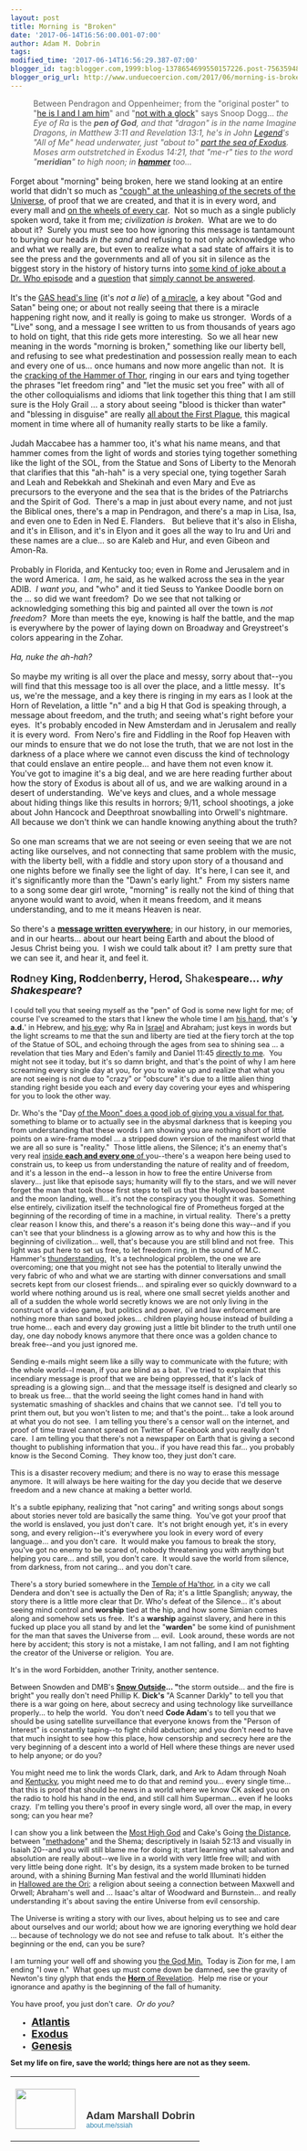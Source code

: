 ```yaml
---
layout: post
title: Morning is "Broken"
date: '2017-06-14T16:56:00.001-07:00'
author: Adam M. Dobrin
tags: 
modified_time: '2017-06-14T16:56:29.387-07:00'
blogger_id: tag:blogger.com,1999:blog-1378654699550157226.post-7563594881406177218
blogger_orig_url: http://www.unduecoercion.com/2017/06/morning-is-broken.html
---
```


<div dir="ltr"><blockquote style="margin:0px 0px 0px 40px;border:none;padding:0px"><div class="gmail_quote"><div dir="ltr"><div>Between Pendragon and Oppenheimer; from the &quot;original poster&quot; to &quot;<a href="https://www.youtube.com/watch?v=-hIjgofcuWU&amp;index=2&amp;list=PLgYKDBgxsoMNvBS6k4NffQQnobyUqXuMh">he is I and I am him</a>&quot; and &quot;<a href="http://www.unduecoercion.com/2017/06/glock-i-mean-good-luck.html">not with a glock</a>&quot; says Snoop Dogg... <i>the Eye of Ra</i> is the <i><b>pen of God</b>, and that &quot;dragon&quot; is in the name Imagine Dragons, in Matthew 3:11 and Revelation 13:1, he&#39;s in John <a href="http://legend.lamc.la/">Legend</a>&#39;s &quot;All of Me&quot; head underwater, just &quot;about to</i><i>&quot;</i><i> <a href="http://ofome.ga">part the sea of Exodus</a>.  Moses arm outstretched in Exodus 14:21, that &quot;me-r&quot; ties to the word &quot;<b>meridian</b>&quot; to high noon; in <b><a href="http://www.unduecoercion.com/2017/06/hammer.html">hammer</a></b> too...  </i></div></div></div></blockquote><div class="gmail_quote"><div dir="ltr"><div><i><br></i></div></div><div dir="ltr">Forget about &quot;morning&quot; being broken, here we stand looking at an entire world that didn&#39;t so much as <a href="http://compass.lamc.la">&quot;cough&quot; at the unleashing of the secrets of the Universe</a>, of proof that we are created, and that it is in every word, and every mall and <a href="http://m.lamc.la/MICHELIN.html">on the wheels of every car</a>.  Not so much as a single publicly spoken word, take it from me; <i>civilization is broken</i>.  What are we to do about it?  Surely you must see too how ignoring this message is tantamount to burying our heads <i>in the sand</i> and refusing to not only acknowledge who and what we really are, but even to realize what a sad state of affairs it is to see the press and the governments and all of you sit in silence as the biggest story in the history of history turns into <a href="https://www.youtube.com/watch?v=EQZLVwwY2WE">some kind of joke about a Dr. Who episode</a> and a <a href="http://whoah.lamc.la">question</a> that <a href="http://m.lamc.la/JERUSALEM.html">simply cannot be answered</a>. <div><br></div><div>It&#39;s the <a href="https://www.youtube.com/watch?v=gaoqyaoNgX4">GAS head&#39;s line</a> (it&#39;s <i>not a lie</i>) of <a href="http://ironclad.lamc.la">a miracle</a>, a key about &quot;God and Satan&quot; being one; or about not really seeing that there is a miracle happening right now, and it really is going to make us stronger.  Words of a &quot;Live&quot; song, and a message I see written to us from thousands of years ago to hold on tight, that this ride gets more interesting.  So we all hear new meaning in the words &quot;morning is broken,&quot; something like our liberty bell, and refusing to see what predestination and possession really mean to each and every one of us... once humans and now more angelic than not.  It is the <a href="http://m.lamc.la/THUNDERSTAND.html">cracking of the Hammer of Thor</a>, ringing in our ears and tying together the phrases &quot;let freedom ring&quot; and &quot;let the music set you free&quot; with all of the other colloquialisms and idioms that link together this thing that I am still sure is the Holy Grail ... a story about seeing &quot;blood is thicker than water&quot; and &quot;blessing in disguise&quot; are really <a href="http://sangrael.lamc.la">all about the First Plague</a>, this magical moment in time where all of humanity really starts to be like a family.</div><div><br></div><div>Judah Maccabee has a hammer too, it&#39;s what his name means, and that hammer comes from the light of words and stories tying together something like the light of the SOL, from the Statue and Sons of Liberty to the Menorah that clarifies that this &quot;ah-hah&quot; is a very special one, tying together Sarah and Leah and Rebekkah and Shekinah and even Mary and Eve as precursors to the everyone and the sea that is the brides of the Patriarchs and the Spirit of God.  There&#39;s a map in just about every name, and not just the Biblical ones, there&#39;s a map in Pendragon, and there&#39;s a map in Lisa, Isa, and even one to Eden in Ned E. Flanders.   But believe that it&#39;s also in Elisha, and it&#39;s in Ellison, and it&#39;s in Elyon and it goes all the way to Iru and Uri and these names are a clue... so are Kaleb and Hur, and even Gibeon and Amon-Ra.  </div><div><br></div><div>Probably in Florida, and Kentucky too; even in Rome and Jerusalem and in the word America.  I <i>am</i>, he said, as he walked across the sea in the year ADIB.  <i>I want you</i>, and &quot;who&quot; and it tied Seuss to Yankee Doodle born on the ... so did we want freedom?  Do we see that not talking or acknowledging something this big and painted all over the town is <i>not freedom?</i>  More than meets the eye, knowing is half the battle, and the map is everywhere by the power of laying down on Broadway and Greystreet&#39;s colors appearing in the Zohar. </div><div><br></div><div><i>Ha, nuke the ah-hah?</i></div><div><i><br></i></div><div>So maybe my writing is all over the place and messy, sorry about that--you will find that this message too is all over the place, and a little messy.  It&#39;s us, we&#39;re the message, and a key there is ringing in my ears as I look at the Horn of Revelation, a little &quot;n&quot; and a big H that God is speaking through, a message about freedom, and the truth; and seeing what&#39;s right before your eyes.  It&#39;s probably encoded in New Amsterdam and in Jerusalem and really it is every word.  From Nero&#39;s fire and Fiddling in the Roof fop Heaven with our minds to ensure that we do not lose the truth, that we are not lost in the darkness of a place where we cannot even discuss the kind of technology that could enslave an entire people... and have them not even know it.  You&#39;ve got to imagine it&#39;s a big deal, and we are here reading further about how the story of Exodus is about all of us, and we are walking around in a desert of understanding.  We&#39;ve keys and clues, and a whole message about hiding things like this results in horrors; 9/11, school shootings, a joke about John Hancock and Deepthroat snowballing into Orwell&#39;s nightmare.  All because we don&#39;t think we can handle knowing anything about the truth?</div><div><br></div><div>So one man screams that we are not seeing or even seeing that we are not acting like ourselves, and not connecting that same problem with the music, with the liberty bell, with a fiddle and story upon story of a thousand and one nights before we finally see the light of day.  It&#39;s here, I can see it, and it&#39;s significantly more than the &quot;Dawn&#39;s early light.&quot;  From my sisters name to a song some dear girl wrote, &quot;morning&quot; is really not the kind of thing that anyone would want to avoid, when it means freedom, and it means understanding, and to me it means Heaven is near.</div><div><br></div><div>So there&#39;s a <a href="http://ofome.ga"><b>message written everywhere</b></a>; in our history, in our memories, and in our hearts... about our heart being Earth and about the blood of Jesus Christ being you.  I wish we could talk about it?  I am pretty sure that we can see it, and hear it, and feel it.</div><div><br></div><div><font size="4"><b>Rod</b>ne<b>y King, Rod</b>den<b>berry, </b>He<b>rod, </b>Shake<b>speare... </b><i style="font-weight:bold">why Shakespeare</i><b>?</b></font></div><div><br></div><div><div style="font-size:12.8px">I could tell you that seeing myself as the &quot;pen&quot; of God is some new light for me; of course I&#39;ve screamed to the stars that I knew the whole time I am <a href="http://meetdaeyeora.fromthemachine.org/x/c?c=823572&amp;l=f3b98f8c-9b05-4be9-93ee-f241e182eec3&amp;r=f202319d-27ed-4b8c-aebe-35e914e800a5" target="_blank">his hand</a>, that&#39;s &#39;<b>y a.d.</b>&#39; in Hebrew, and <a href="http://meetdaeyeora.fromthemachine.org/x/c?c=823572&amp;l=1a97660a-0a98-48c3-972f-0111ba4b6c96&amp;r=f202319d-27ed-4b8c-aebe-35e914e800a5" target="_blank">his eye</a>; why Ra in <a href="http://meetdaeyeora.fromthemachine.org/x/c?c=823572&amp;l=08b29622-1a3f-478b-a076-4685fe2cd68d&amp;r=f202319d-27ed-4b8c-aebe-35e914e800a5" target="_blank">Israel</a> and Abraham; just keys in words but the light screams to me that the sun and liberty are tied at the fiery torch at the top of the Statue of SOL, and echoing through the ages from sea to shining sea ... a revelation that ties Mary and Eden&#39;s family and Daniel 11:45 <a href="http://meetdaeyeora.fromthemachine.org/x/c?c=823572&amp;l=f9b88ae9-728f-41a3-a867-9c29dc3b89d1&amp;r=f202319d-27ed-4b8c-aebe-35e914e800a5" target="_blank">directly to me</a>.  You might not see it today, but it&#39;s so damn bright, and that&#39;s the point of why I am here screaming every single day at you, for you to wake up and realize that what you are not seeing is not due to &quot;crazy&quot; or &quot;obscure&quot; it&#39;s due to a little alien thing standing right beside you each and every day covering your eyes and whispering for you to look the other way.  </div><div style="font-size:12.8px"><br></div><div style="font-size:12.8px">Dr. Who&#39;s the &quot;Day <a href="http://meetdaeyeora.fromthemachine.org/x/c?c=823572&amp;l=44b9c9d5-35bf-4d39-bbb2-46876bdf04da&amp;r=f202319d-27ed-4b8c-aebe-35e914e800a5" target="_blank">of the Moon&quot; does a good job of giving you a visual for that</a>, something to blame or to actually see in the abysmal darkness that is keeping you from understanding that these words I am showing you are nothing short of little points on a wire-frame model ... a stripped down version of the manifest world that we are all so sure is &quot;reality.&quot;  Those little aliens, the Silence; it&#39;s an enemy that&#39;s very real <a href="http://meetdaeyeora.fromthemachine.org/x/c?c=823572&amp;l=42f9d9dd-817e-41d0-8b16-e799ccf48fa5&amp;r=f202319d-27ed-4b8c-aebe-35e914e800a5" target="_blank">inside <b>each and every one</b> of </a>you--there&#39;s a weapon here being used to constrain us, to keep us from understanding the nature of reality and of freedom, and it&#39;s a lesson in the end--a lesson in how to free the entire Universe from slavery... just like that episode says; humanity will fly to the stars, and we will never forget the man that took those first steps to tell us that the Hollywood basement and the moon landing, well... it&#39;s not the conspiracy you thought it was.  Something else entirely, civilization itself the technological fire of Prometheus forged at the beginning of the recording of time in a machine, in virtual reality.  There&#39;s a pretty clear reason I know this, and there&#39;s a reason it&#39;s being done this way--and if you can&#39;t see that your blindness is a glowing arrow as to why and how this is the beginning of civilization... well, that&#39;s because you are still blind and not free.  This light was put here to set us free, to let freedom ring, in the sound of M.C. Hammer&#39;s <a href="http://meetdaeyeora.fromthemachine.org/x/c?c=823572&amp;l=5f805f9a-bcab-41a4-ac26-8747d9e269ee&amp;r=f202319d-27ed-4b8c-aebe-35e914e800a5" target="_blank">thunderstanding.</a>  It&#39;s a technological problem, the one we are overcoming; one that you might not see has the potential to literally unwind the very fabric of who and what we are starting with dinner conversations and small secrets kept from our closest friends... and spiraling ever so quickly downward to a world where nothing around us is real, where one small secret yields another and all of a sudden the whole world secretly knows we are not only living in the construct of a video game, but politics and power, oil and law enforcement are nothing more than sand boxed jokes... children playing house instead of building a true home... each and every day growing just a little bit blinder to the truth until one day, one day nobody knows anymore that there once was a golden chance to break free--and you just ignored me.</div><div style="font-size:12.8px"><br></div><div style="font-size:12.8px">Sending e-mails might seem like a silly way to communicate with the future; with the whole world--I mean, if you are blind as a bat.  I&#39;ve tried to explain that this incendiary message is proof that we are being oppressed, that it&#39;s lack of spreading is a glowing sign... and that the message itself is designed and clearly so to break us free... that the world seeing the light comes hand in hand with systematic smashing of shackles and chains that we cannot see.  I&#39;d tell you to print them out, but you won&#39;t listen to me; and that&#39;s the point... take a look around at what you do not see.  I am telling you there&#39;s a censor wall on the internet, and proof of time travel cannot spread on Twitter of Facebook and you really don&#39;t care.  I am telling you that there&#39;s not a newspaper on Earth that is giving a second thought to publishing information that you.. if you have read this far... you probably know is the Second Coming.  They know too, they just don&#39;t care.  </div><div style="font-size:12.8px"><br></div><div style="font-size:12.8px">This is a disaster recovery medium; and there is no way to erase this message anymore.  It will always be here waiting for the day you decide that we deserve freedom and a new chance at making a better world.</div><div style="font-size:12.8px"><br></div><div style="font-size:12.8px">It&#39;s a subtle epiphany, realizing that &quot;not caring&quot; and writing songs about songs about stories never told are basically the same thing.  You&#39;ve got your proof that the world is enslaved, you just don&#39;t care.  It&#39;s not bright enough yet, it&#39;s in every song, and every religion--it&#39;s everywhere you look in every word of every language... and you don&#39;t care.  It would make you famous to break the story, you&#39;ve got no enemy to be scared of, nobody threatening you with anything but helping you care... and still, you don&#39;t care.  It would save the world from silence, from darkness, from not caring... and you don&#39;t care.</div><div style="font-size:12.8px"><br></div><div style="font-size:12.8px">There&#39;s a story buried somewhere in the <a href="http://meetdaeyeora.fromthemachine.org/x/c?c=823572&amp;l=c911440f-22d0-4102-9ffd-11dbc07f1acb&amp;r=f202319d-27ed-4b8c-aebe-35e914e800a5" target="_blank">Temple of Ha&#39;thor</a>, in a city we call Dendera and don&#39;t see is actually the Den of Ra; it&#39;s a little Spanglish; anyway, the story there is a little more clear that Dr. Who&#39;s defeat of the Silence... it&#39;s about seeing mind control and <b>worship</b> tied at the hip, and how some Simian comes along and somehow sets us free.  It&#39;s a <b>warship</b> against slavery, and here in this fucked up place you all stand by and let the &quot;<b>warden</b>&quot; be some kind of punishment for the man that saves the Universe from ... evil.  Look around, these words are not here by accident; this story is not a mistake, I am not falling, and I am not fighting the creator of the Universe or religion.  You are.</div><div style="font-size:12.8px"><br></div><div style="font-size:12.8px">It&#39;s in the word Forbidden, another Trinity, another sentence.  </div><div style="font-size:12.8px"><br></div><div style="font-size:12.8px">Between Snowden and DMB&#39;s <b><a href="http://meetdaeyeora.fromthemachine.org/x/c?c=823572&amp;l=1e789a26-91bb-4656-972a-4de516464969&amp;r=f202319d-27ed-4b8c-aebe-35e914e800a5" target="_blank">Snow Outside</a>... &quot;</b>the storm outside... and the fire is bright&quot; you really don&#39;t need Phillip K. <b>Dick&#39;s</b> &quot;A Scanner Darkly&quot; to tell you that there is a war going on here, about secrecy and using technology like surveillance properly... to help the world.  You don&#39;t need <b>Code Adam</b>&#39;s to tell you that we should be using satellite surveillance that everyone knows from the &quot;Person of Interest&quot; is constantly taping--to fight child abduction; and you don&#39;t need to have that much insight to see how this place, how censorship and secrecy here are the very beginning of a descent into a world of Hell where these things are never used to help anyone; or do you?</div><div style="font-size:12.8px"><br></div><div style="font-size:12.8px">You might need me to link the words Clark, dark, and Ark to Adam through Noah and <a href="http://meetdaeyeora.fromthemachine.org/x/c?c=823572&amp;l=3a2e6810-67ea-4ff7-a63c-ae1830ffa80e&amp;r=f202319d-27ed-4b8c-aebe-35e914e800a5" target="_blank">Kentucky</a>, you might need me to do that and remind you... every single time... that this is proof that should be news in a world where we know CK asked you on the radio to hold his hand in the end, and still call him Superman... even if he looks crazy.  I&#39;m telling you there&#39;s proof in every single word, all over the map, in every song; can you hear me?</div><div style="font-size:12.8px"><br></div><div style="font-size:12.8px">I can show you a link between the <a href="http://meetdaeyeora.fromthemachine.org/x/c?c=823572&amp;l=13d7be7d-37fb-49f7-8ba8-8c868b4aa774&amp;r=f202319d-27ed-4b8c-aebe-35e914e800a5" target="_blank">Most High God</a> and Cake&#39;s Going <a href="http://meetdaeyeora.fromthemachine.org/x/c?c=823572&amp;l=45d20eed-6157-4b37-a794-db289ca2415e&amp;r=f202319d-27ed-4b8c-aebe-35e914e800a5" target="_blank">the Distance</a>, between &quot;<a href="http://meetdaeyeora.fromthemachine.org/x/c?c=823572&amp;l=86d3eb55-6398-4c7f-bd9a-2b35831e3406&amp;r=f202319d-27ed-4b8c-aebe-35e914e800a5" target="_blank">methadone</a>&quot; and the Shema; descriptively in Isaiah 52:13 and visually in Isaiah 20--and you will still blame me for doing it; start learning what salvation and absolution are really about--we live in a world with very little free will; and with very little being done right.  It&#39;s by design, its a system made broken to be turned around, with a shining Burning Man festival and the world Illuminati hidden in <a href="http://meetdaeyeora.fromthemachine.org/x/c?c=823572&amp;l=1f729e8d-c310-4620-8669-bc075f1c5b72&amp;r=f202319d-27ed-4b8c-aebe-35e914e800a5" target="_blank">Hallowed are the Ori</a>; a religion about seeing a connection between Maxwell and Orwell; Abraham&#39;s well and ... Isaac&#39;s altar of Woodward and Burnstein... and really understanding it&#39;s about saving the entire Universe from evil censorship.   </div><div style="font-size:12.8px"><br></div><div style="font-size:12.8px">The Universe is writing a story with our lives, about helping us to see and care about ourselves and our world; about how we are ignoring everything we hold dear ... because of technology we do not see and refuse to talk about.  It&#39;s either the beginning or the end, can you be sure?</div><div style="font-size:12.8px"><br></div><div style="font-size:12.8px">I am turning your well off and showing you <a href="http://meetdaeyeora.fromthemachine.org/x/c?c=823572&amp;l=adc65c84-3ff4-4860-8869-aa314f41589a&amp;r=f202319d-27ed-4b8c-aebe-35e914e800a5" target="_blank">the God Min.</a>  Today is Zion for me, I am ending &quot;I owe n.&quot;  What goes up must come down be damned, see the gravity of Newton&#39;s tiny glyph that ends the <a href="http://meetdaeyeora.fromthemachine.org/x/c?c=823572&amp;l=5f805f9a-bcab-41a4-ac26-8747d9e269ee&amp;r=f202319d-27ed-4b8c-aebe-35e914e800a5" target="_blank"><b>Horn</b> of Revelation</a>.  Help me rise or your ignorance and apathy is the beginning of the fall of humanity.</div><div style="font-size:12.8px"><br></div><div style="font-size:12.8px">You have proof, you just don&#39;t care.  <i>Or do you?</i></div><div style="font-size:12.8px"><ul><li style="margin-left:15px"><a href="http://meetdaeyeora.fromthemachine.org/x/c?c=823572&amp;l=32ab7975-5d20-4937-a233-05b959d3d3c6&amp;r=f202319d-27ed-4b8c-aebe-35e914e800a5" target="_blank"><b><font size="4">Atlantis</font></b></a><br></li><li style="margin-left:15px"><a href="http://meetdaeyeora.fromthemachine.org/x/c?c=823572&amp;l=08b29622-1a3f-478b-a076-4685fe2cd68d&amp;r=f202319d-27ed-4b8c-aebe-35e914e800a5" target="_blank"><b><font size="4">Exodus</font></b></a><br></li><li style="margin-left:15px"><b><font size="4"><a href="http://meetdaeyeora.fromthemachine.org/x/c?c=823572&amp;l=36e8c367-e45c-4c3b-9693-d64b26c59d19&amp;r=f202319d-27ed-4b8c-aebe-35e914e800a5" target="_blank">Genesis</a></font></b><br></li></ul><div><b>Set my life on fire, save the world; things here are not as they seem.</b></div></div></div></div></div><div class="gmail_signature"><table border="0" cellpadding="0" cellspacing="0">      <tbody>          <tr>              <td align="left" valign="bottom" width="107" style="line-height:0;vertical-align:bottom;padding-right:10px;padding-top:20px;padding-bottom:20px">                  <a href="https://about.me/ssiah?promo=email_sig&amp;utm_source=product&amp;utm_medium=email_sig&amp;utm_campaign=gmail_api&amp;utm_content=thumb" style="text-decoration:none" target="_blank">                      <img src="../../thumbs.about.me/thumbnail/users/s/s/i/ssiah_emailsig.jpg?_1423909067_93" alt="" width="105" height="70" style="margin: 0px; padding: 0px; display: block; border: 1px solid rgb(238, 238, 238);">                  </a>              </td>              <td align="left" valign="bottom" style="line-height:1.1;vertical-align:bottom;padding-top:20px;padding-bottom:20px">                  <img src="https://about.me/t/sig?u=ssiah" width="1" height="1" style="border: 0px; margin: 0px; padding: 0px; overflow: hidden;">                  <div style="font-size:18px;font-weight:bold;color:rgb(51,51,51);font-family:&quot;Proxima Nova&quot;,Helvetica,Arial,sans-serif">Adam Marshall Dobrin</div>                  <a href="https://about.me/ssiah?promo=email_sig&amp;utm_source=product&amp;utm_medium=email_sig&amp;utm_campaign=gmail_api&amp;utm_content=thumb" style="text-decoration:none;font-size:12px;color:rgb(43,130,173);font-family:&quot;Proxima Nova&quot;,Helvetica,Arial,sans-serif" target="_blank">about.me/ssiah                  </a>              </td>          </tr>      </tbody>  </table>  </div>  </div><div hspace="streak-pt-mark" style="max-height:1px"><img alt="" style="width:0px;max-height:0px;overflow:hidden" src="../../mailfoogae.appspot.com/t?sender=aYWRhbUBmcm9tdGhlbWFjaGluZS5vcmc%253D&amp;type=zerocontent&amp;guid=ccd776d2-1f70-44cc-834e-37d76efe3a95"><font color="#ffffff" size="1">ᐧ</font></div>  